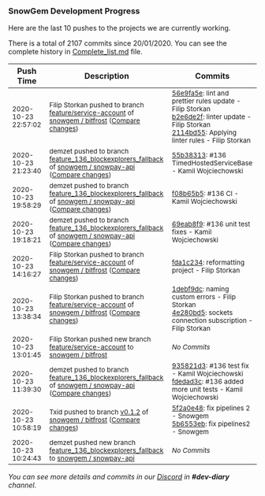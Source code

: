 
### SnowGem Development Progress

Here are the last 10 pushes to the projects we are currently working.

There is a total of 2107 commits since 20/01/2020. You can see the complete history in
 [Complete_list.md](Complete_list.md) file.

| Push Time | Description | Commits |
| --- | --- | --- |
| <sub>2020-10-23 22:57:02</sub> | <sub>Filip Storkan pushed to branch [feature/service\-account](https://gitlab.com/snowgem/bitfrost/commits/feature/service-account) of [snowgem / bitfrost](https://gitlab.com/snowgem/bitfrost) ([Compare changes](https://gitlab.com/snowgem/bitfrost/compare/fda1c2342ed8686173d7070f42d245d3c7f3d5b9...2114bd5548134459a3ea717401ef39f1149aa202))</sub> | <sub>[56e9fa5e](https://gitlab.com/snowgem/bitfrost/-/commit/56e9fa5e03b8f88e5851b068df10efe23c9cdfd7): lint and prettier rules update - Filip Storkan<br>[b2e6de2f](https://gitlab.com/snowgem/bitfrost/-/commit/b2e6de2f7f7adec9317fd4e2019093f094c9b778): linter update - Filip Storkan<br>[2114bd55](https://gitlab.com/snowgem/bitfrost/-/commit/2114bd5548134459a3ea717401ef39f1149aa202): Applying linter rules - Filip Storkan</sub> |
| <sub>2020-10-23 21:23:40</sub> | <sub>demzet pushed to branch [feature\_136\_blockexplorers\_fallback](https://gitlab.com/snowgem/snowpay-api/commits/feature_136_blockexplorers_fallback) of [snowgem / snowpay\-api](https://gitlab.com/snowgem/snowpay-api) ([Compare changes](https://gitlab.com/snowgem/snowpay-api/compare/f08b65b5f42560df52fe587575b48ef17950bb7d...55b38313422b0c5f9639d7f3b6996029ce7c963f))</sub> | <sub>[55b38313](https://gitlab.com/snowgem/snowpay-api/-/commit/55b38313422b0c5f9639d7f3b6996029ce7c963f): #136 TimedHostedServiceBase - Kamil Wojciechowski</sub> |
| <sub>2020-10-23 19:58:29</sub> | <sub>demzet pushed to branch [feature\_136\_blockexplorers\_fallback](https://gitlab.com/snowgem/snowpay-api/commits/feature_136_blockexplorers_fallback) of [snowgem / snowpay\-api](https://gitlab.com/snowgem/snowpay-api) ([Compare changes](https://gitlab.com/snowgem/snowpay-api/compare/69eab8f979362fd1c68527b603271c75bc27f494...f08b65b5f42560df52fe587575b48ef17950bb7d))</sub> | <sub>[f08b65b5](https://gitlab.com/snowgem/snowpay-api/-/commit/f08b65b5f42560df52fe587575b48ef17950bb7d): #136 CI - Kamil Wojciechowski</sub> |
| <sub>2020-10-23 19:18:21</sub> | <sub>demzet pushed to branch [feature\_136\_blockexplorers\_fallback](https://gitlab.com/snowgem/snowpay-api/commits/feature_136_blockexplorers_fallback) of [snowgem / snowpay\-api](https://gitlab.com/snowgem/snowpay-api) ([Compare changes](https://gitlab.com/snowgem/snowpay-api/compare/fdedad3c31f99bd63c1d2a1fbe0269ce1472317c...69eab8f979362fd1c68527b603271c75bc27f494))</sub> | <sub>[69eab8f9](https://gitlab.com/snowgem/snowpay-api/-/commit/69eab8f979362fd1c68527b603271c75bc27f494): #136 unit test fixes - Kamil Wojciechowski</sub> |
| <sub>2020-10-23 14:16:27</sub> | <sub>Filip Storkan pushed to branch [feature/service\-account](https://gitlab.com/snowgem/bitfrost/commits/feature/service-account) of [snowgem / bitfrost](https://gitlab.com/snowgem/bitfrost) ([Compare changes](https://gitlab.com/snowgem/bitfrost/compare/4e280bd5bc58eb5409cd2bbb21b2cef1e0118b85...fda1c2342ed8686173d7070f42d245d3c7f3d5b9))</sub> | <sub>[fda1c234](https://gitlab.com/snowgem/bitfrost/-/commit/fda1c2342ed8686173d7070f42d245d3c7f3d5b9): reformatting project - Filip Storkan</sub> |
| <sub>2020-10-23 13:38:34</sub> | <sub>Filip Storkan pushed to branch [feature/service\-account](https://gitlab.com/snowgem/bitfrost/commits/feature/service-account) of [snowgem / bitfrost](https://gitlab.com/snowgem/bitfrost) ([Compare changes](https://gitlab.com/snowgem/bitfrost/compare/cb5d1615ca9f48d251af3bd2f725cf3091b0ac1c...4e280bd5bc58eb5409cd2bbb21b2cef1e0118b85))</sub> | <sub>[1debf9dc](https://gitlab.com/snowgem/bitfrost/-/commit/1debf9dc5558cb5726cc48f832703096700daa99): naming custom errors - Filip Storkan<br>[4e280bd5](https://gitlab.com/snowgem/bitfrost/-/commit/4e280bd5bc58eb5409cd2bbb21b2cef1e0118b85): sockets connection subscription - Filip Storkan</sub> |
| <sub>2020-10-23 13:01:45</sub> | <sub>Filip Storkan pushed new branch [feature/service\-account](https://gitlab.com/snowgem/bitfrost/commits/feature/service-account) to [snowgem / bitfrost](https://gitlab.com/snowgem/bitfrost)</sub> | <sub>_No Commits_</sub> |
| <sub>2020-10-23 11:39:30</sub> | <sub>demzet pushed to branch [feature\_136\_blockexplorers\_fallback](https://gitlab.com/snowgem/snowpay-api/commits/feature_136_blockexplorers_fallback) of [snowgem / snowpay\-api](https://gitlab.com/snowgem/snowpay-api) ([Compare changes](https://gitlab.com/snowgem/snowpay-api/compare/5782522cdd9c3dfaeedb4f51263650eb2fc96899...fdedad3c31f99bd63c1d2a1fbe0269ce1472317c))</sub> | <sub>[935821d3](https://gitlab.com/snowgem/snowpay-api/-/commit/935821d36692f93786a16634e54df49604f8451d): #136 test fix - Kamil Wojciechowski<br>[fdedad3c](https://gitlab.com/snowgem/snowpay-api/-/commit/fdedad3c31f99bd63c1d2a1fbe0269ce1472317c): #136 added more unit tests - Kamil Wojciechowski</sub> |
| <sub>2020-10-23 10:58:19</sub> | <sub>Txid pushed to branch [v0\.1\.2](https://gitlab.com/snowgem/bitfrost/commits/v0.1.2) of [snowgem / bitfrost](https://gitlab.com/snowgem/bitfrost) ([Compare changes](https://gitlab.com/snowgem/bitfrost/compare/b8ca495af2855d100b4dddb4811fec876341d23b...5b6553eb06b6cb07b0d6c6867d9233a791aa45ac))</sub> | <sub>[5f2a0e48](https://gitlab.com/snowgem/bitfrost/-/commit/5f2a0e480e34ce2120affb8361cdbad24fa1e8d5): fix pipelines 2 - Snowgem<br>[5b6553eb](https://gitlab.com/snowgem/bitfrost/-/commit/5b6553eb06b6cb07b0d6c6867d9233a791aa45ac): fix pipelines2 - Snowgem</sub> |
| <sub>2020-10-23 10:24:43</sub> | <sub>demzet pushed new branch [feature\_136\_blockexplorers\_fallback](https://gitlab.com/snowgem/snowpay-api/commits/feature_136_blockexplorers_fallback) to [snowgem / snowpay\-api](https://gitlab.com/snowgem/snowpay-api)</sub> | <sub>_No Commits_</sub> |

_You can see more details and commits in our [Discord](https://discord.gg/zumGnbg) in **#dev-diary** channel._
